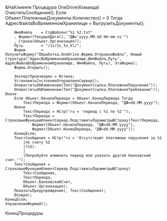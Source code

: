
&НаКлиенте
Процедура OneDrive(Команда)		
	ОчиститьСообщения();
	Если Объект.ПлатежныеДокументы.Количество() > 0 Тогда		
		АдресФайлаВоВременномХранилище = ВыгрузитьДокументы();		
		
		ИмяФайла	= СтрШаблон("%1 %2.txt"
		, Формат(ТекущаяДата(), "ДФ='yyyy.MM.dd HH-mm-ss'")
		, Строка(Объект.Организация));
		Путь		= "/1s/1s_to_kl/";
		Форма		= ПолучитьФорму("Обработка.OneDrive.Форма.ОтправкаФайла", Новый Структура("АдресВоВременномХранилище,ИмяФайла,Путь", АдресФайлаВоВременномХранилище, ИмяФайла, Путь), ЭтаФорма);
		Форма.Открыть();	
	
		ЭкспортПроизведен = Истина;		
		УстановитьСостояниеОтправленоСервер();
		ОповеститьОбИзменении(Тип("ДокументСсылка.ПлатежноеПоручение"));
		ОповеститьОбИзменении(Тип("ДокументСсылка.ПлатежноеТребование"));	
	Иначе		
		Если Объект.НачалоПериода = Объект.КонецПериода Тогда
			ТекстПериода = Формат(Объект.НачалоПериода, "ДФ=dd.MM.yyyy");
		Иначе
			ТекстПериода = НСтр("ru = 'период с %1 по %2'");
			ТекстПериода = СтроковыеФункцииКлиентСервер.ПодставитьПараметрыВСтроку(ТекстПериода,
				Формат(Объект.НачалоПериода, "ДФ=dd.MM.yyyy"), 
				Формат(Объект.КонецПериода, "ДФ=dd.MM.yyyy"));
		КонецЕсли;     		
		ТекстСообщения = НСтр("ru = 'Отсутствуют платежные поручения за %1
			|по счету %2
			|(%3).
			|
			|Попробуйте изменить период или указать другой банковский счет.'"); 		
		ТекстСообщения = СтроковыеФункцииКлиентСервер.ПодставитьПараметрыВСтроку(
			ТекстСообщения,
			ТекстПериода,
			Объект.БанковскийСчет,
			Объект.Организация);		
		ПоказатьПредупреждение(, ТекстСообщения);		
		Возврат;		
	КонецЕсли;	
	УправлениеФормой();
КонецПроцедуры
